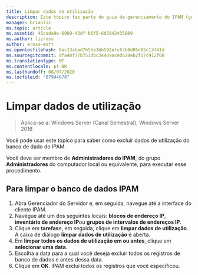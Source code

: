 ```yaml
---
title: Limpar dados de utilização
description: Este tópico faz parte do guia de gerenciamento do IPAM (gerenciamento de endereços IP) no Windows Server 2016.
manager: brianlic
ms.topic: article
ms.assetid: 45cada9e-69b9-43df-b6f5-6d3942435809
ms.author: lizross
author: eross-msft
ms.openlocfilehash: 8ac13abad7b55e3bb592efc63b8d05d85c13f41d
ms.sourcegitcommit: dfa48f77b751dbc34409aced628eb2f17c912f08
ms.translationtype: MT
ms.contentlocale: pt-BR
ms.lasthandoff: 08/07/2020
ms.locfileid: "87944678"
---
```

# <a name="purge-utilization-data"></a>Limpar dados de utilização

>Aplica-se a: Windows Server (Canal Semestral), Windows Server 2016

Você pode usar este tópico para saber como excluir dados de utilização do banco de dado do IPAM.

Você deve ser membro de **Administradores do IPAM**, do grupo **Administradores** do computador local ou equivalente, para executar esse procedimento.

## <a name="to-purge-the-ipam-database"></a>Para limpar o banco de dados IPAM
1. Abra Gerenciador do Servidor e, em seguida, navegue até a interface do cliente IPAM.
2. Navegue até um dos seguintes locais: **blocos de endereço IP**, **inventário de endereço IP**ou **grupos de intervalos de endereços IP**.
3. Clique em **tarefas**e, em seguida, clique em **limpar dados de utilização**. A caixa de diálogo **limpar dados de utilização** é aberta.
4. Em **limpar todos os dados de utilização em ou antes**, clique em **selecionar uma data**.
5. Escolha a data para a qual você deseja excluir todos os registros de banco de dados e antes dessa data.
6. Clique em **OK**. IPAM exclui todos os registros que você especificou.
